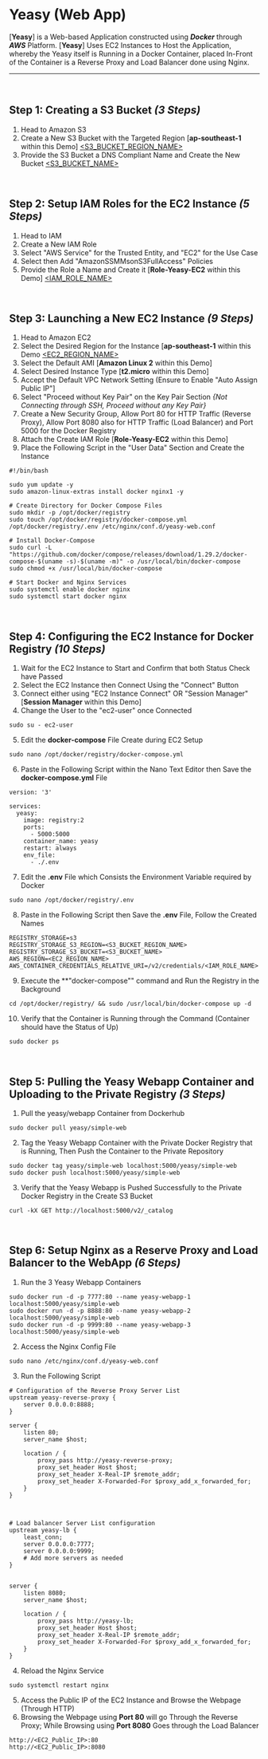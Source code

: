 # Yeasy (Web App)
[**Yeasy**] is a Web-based Application constructed using ***Docker*** through ***AWS*** Platform. [**Yeasy**] Uses EC2 Instances to Host the Application, whereby the Yeasy itself is Running in a Docker Container, placed In-Front of the Container is a Reverse Proxy and Load Balancer done using Nginx.
<hr/><br/>

## Step 1: Creating a S3 Bucket *(3 Steps)*
1) Head to Amazon S3
2) Create a New S3 Bucket with the Targeted Region [**ap-southeast-1** within this Demo] [<S3_BUCKET_REGION_NAME>](#Names)
3) Provide the S3 Bucket a DNS Compliant Name and Create the New Bucket [<S3_BUCKET_NAME>](#Names)
<br/>

## Step 2: Setup IAM Roles for the EC2 Instance *(5 Steps)*
1) Head to IAM
2) Create a New IAM Role
3) Select "AWS Service" for the Trusted Entity, and "EC2" for the Use Case 
4) Select then Add "AmazonSSMMsonS3FullAccess" Policies
5) Provide the Role a Name and Create it [**Role-Yeasy-EC2** within this Demo] [<IAM_ROLE_NAME>](#Names)
<br/>

## Step 3: Launching a New EC2 Instance *(9 Steps)*
1) Head to Amazon EC2
2) Select the Desired Region for the Instance [**ap-southeast-1** within this Demo [<EC2_REGION_NAME>](#Names)
3) Select the Default AMI [**Amazon Linux 2** within this Demo]
4) Select Desired Instance Type [**t2.micro** within this Demo]
5) Accept the Default VPC Network Setting (Ensure to Enable "Auto Assign Public IP"]
6) Select "Proceed without Key Pair" on the Key Pair Section *{Not Connecting through SSH, Proceed without any Key Pair}*
7) Create a New Security Group, Allow Port 80 for HTTP Traffic (Reverse Proxy), Allow Port 8080 also for HTTP Traffic (Load Balancer) and Port 5000 for the Docker Registry
8) Attach the Create IAM Role [**Role-Yeasy-EC2** within this Demo]
9) Place the Following Script in the "User Data" Section and Create the Instance
```
#!/bin/bash

sudo yum update -y
sudo amazon-linux-extras install docker nginx1 -y

# Create Directory for Docker Compose Files
sudo mkdir -p /opt/docker/registry
sudo touch /opt/docker/registry/docker-compose.yml /opt/docker/registry/.env /etc/nginx/conf.d/yeasy-web.conf

# Install Docker-Compose
sudo curl -L "https://github.com/docker/compose/releases/download/1.29.2/docker-compose-$(uname -s)-$(uname -m)" -o /usr/local/bin/docker-compose
sudo chmod +x /usr/local/bin/docker-compose

# Start Docker and Nginx Services
sudo systemctl enable docker nginx
sudo systemctl start docker nginx
```
<br/>

## Step 4: Configuring the EC2 Instance for Docker Registry *(10 Steps)*
1) Wait for the EC2 Instance to Start and Confirm that both Status Check have Passed
2) Select the EC2 Instance then Connect Using the "Connect" Button
3) Connect either using "EC2 Instance Connect" OR "Session Manager" [**Session Manager** within this Demo]
4) Change the User to the "ec2-user" once Connected
```
sudo su - ec2-user
```
5) Edit the **docker-compose** File Create during EC2 Setup
```
sudo nano /opt/docker/registry/docker-compose.yml
```
6) Paste in the Following Script within the Nano Text Editor then Save the **docker-compose.yml** File
```
version: '3'

services:
  yeasy:
    image: registry:2
    ports:
      - 5000:5000
    container_name: yeasy
    restart: always
    env_file:
      - ./.env
```
7) Edit the **.env** File which Consists the Environment Variable required by Docker
```
sudo nano /opt/docker/registry/.env
```
8) Paste in the Following Script then Save the **.env** File, Follow the Created <a name="Names"></a> Names
```
REGISTRY_STORAGE=s3
REGISTRY_STORAGE_S3_REGION=<S3_BUCKET_REGION_NAME>
REGISTRY_STORAGE_S3_BUCKET=<S3_BUCKET_NAME>
AWS_REGION=<EC2_REGION_NAME>
AWS_CONTAINER_CREDENTIALS_RELATIVE_URI=/v2/credentials/<IAM_ROLE_NAME>
``` 
9) Execute the **"docker-compose"" command and Run the Registry in the Background
```
cd /opt/docker/registry/ && sudo /usr/local/bin/docker-compose up -d
```
10) Verify that the Container is Running through the Command (Container should have the Status of Up)
```
sudo docker ps
```
<br/>

## Step 5: Pulling the Yeasy Webapp Container and Uploading to the Private Registry *(3 Steps)*
1) Pull the yeasy/webapp Container from Dockerhub
```
sudo docker pull yeasy/simple-web
```
2) Tag the Yeasy Webapp Container with the Private Docker Registry that is Running, Then Push the Container to the Private Repository
```
sudo docker tag yeasy/simple-web localhost:5000/yeasy/simple-web
sudo docker push localhost:5000/yeasy/simple-web
```
3) Verify that the Yeasy Webapp is Pushed Successfully to the Private Docker Registry in the Create S3 Bucket
```
curl -kX GET http://localhost:5000/v2/_catalog
```
<br/>

## Step 6: Setup Nginx as a Reserve Proxy and Load Balancer to the WebApp *(6 Steps)*
1) Run the 3 Yeasy Webapp Containers
```
sudo docker run -d -p 7777:80 --name yeasy-webapp-1 localhost:5000/yeasy/simple-web
sudo docker run -d -p 8888:80 --name yeasy-webapp-2 localhost:5000/yeasy/simple-web
sudo docker run -d -p 9999:80 --name yeasy-webapp-3 localhost:5000/yeasy/simple-web
```
2) Access the Nginx Config File
```
sudo nano /etc/nginx/conf.d/yeasy-web.conf
```
3) Run the Following Script
```
# Configuration of the Reverse Proxy Server List
upstream yeasy-reverse-proxy {
    server 0.0.0.0:8888;
}

server {
    listen 80;
    server_name $host;

    location / {
        proxy_pass http://yeasy-reverse-proxy;
        proxy_set_header Host $host;
        proxy_set_header X-Real-IP $remote_addr;
        proxy_set_header X-Forwarded-For $proxy_add_x_forwarded_for;
    }
}



# Load balancer Server List configuration 
upstream yeasy-lb {
    least_conn;
    server 0.0.0.0:7777;
    server 0.0.0.0:9999;
    # Add more servers as needed
}


server {
    listen 8080;
    server_name $host;

    location / {
        proxy_pass http://yeasy-lb;
        proxy_set_header Host $host;
        proxy_set_header X-Real-IP $remote_addr;
        proxy_set_header X-Forwarded-For $proxy_add_x_forwarded_for;
    }
}
```
4) Reload the Nginx Service
```
sudo systemctl restart nginx
```
5) Access the Public IP of the EC2 Instance and Browse the Webpage (Through HTTP)
6) Browsing the Webpage using **Port 80** will go Through the Reverse Proxy; While Browsing using **Port 8080** Goes through the Load Balancer
```
http://<EC2_Public_IP>:80
http://<EC2_Public_IP>:8080
```
<br/>

